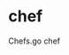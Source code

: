 # chef
Chefs.go chef


<!-- 有些方法是需要定义成动态可替换的，比如，bodyParser -->


<!--

    各模块的驱动 Connect 方法，直接换成 Instance

    各模块的Register 支持 Config 的定义

    各模块的configure没有处理setting
    各模块的 headth 还是要的， 像 data，就没法在框架内完成统计，因为不知道db是什么Close的

    所有模块间的调用，考虑使用 委托， 直接整到 chef 中， 做中转
    这样使所有模块独立， 不相互依赖
    

    cache 配置加 codec ，来指定加解密后段， 所以,Read的时候，要加 引用参数，用来 Unmar....

    默认的  cache, session, mutex 驱动，都要更新，因为，没有做自动过期处理

    log 模块的 管道 flush，结束，有问题，还没调

    queue redis 驱动， 多协程队列，关闭退出时，会有BUG，可能不会等待任务全部执行完成

    method调用的时候，必须newContext，只共享 meta 元数据，
    要不然连续调用的时候,name,config,valud,args会全部串线被修改
    method的调用，需要优化
    要不然就是直接拿Meta做为父类， 再考虑，
    拿meta做父类，或是，集成meta的一个父类， 或是 method调用的Context得用一个子类，不能直接用现在的context
    事实意义就是，meta是所有context的父类，

    event, queue 留着自定义Queue, Event 的名字功能，放到后续升级中
    event, queue Weight为-1的，不分布的，应该默认不注册， 除非指定连接
    event queue， 都支持，notice吧， 如果定义了 notice，那在publish的时候，要做参数解析

    全模块error替换为Res，每个模块定义自己的res列表，这样返回或是输出log的时候，就可以按自己定义的 语言，输出文案了


    chef 不公共end方法， 改成在 注册 模块 module 的时候，返回一个接口。  
    这个接口，可以在模块里访问，一些chef内容的方法，比如，end之类的，不直接能被包外调用的方法

    register去掉 override ，因为模块的 builtin，加载包的时候，就已经完成了
    就算是框架层面的builtin，也应该先引入， 可否被替换， 由模块自己决定

    event StartTrigger中，如果发一个 event，to redis
    第一个节点自己，会收不到，但是只要有其它已启动的节点，自己就能收到
    延迟100毫秒， 就可以收到， 说明 StartTrigger 被启动的同时
    event,redis还没初始化完成，因为监听是独立协池，所以
    解决方法：所有异步launch的模块，使用一个  WaitGroup 来同步等待 完成初始化

    event redis 驱动，暂时还没有好的分组想法或方案，待处理

    所有模块的configure 要检查，不直接从顶层map解析数据


    chef 各模块的委托方法

    http.bodyParser 要处理，老方法太垃圾了
    或者允许，被替换成自己想要的中间件


    http.Ctx.IPs()
    // X-Forwarded-For: proxy1, 127.0.0.1, proxy3
    c.IPs() // ["proxy1", "127.0.0.1", "proxy3"]

    ctx 方法，更多 动态参数处理，如 ctx.File 一样
    http ctx.Protocol() 方法
    http ctx Host Path 这些，函数化， 避免被外部修改。
    ctx.Uri(),  ctx.Host(),  ctx.Domain(),  ctx.Path() 等
    ctx.BodyParser, ctx.QueryParser 等解析方法，
    ctx.Routing，直接转向到另一个路由上去，响应
    ctx.File 考虑 compress 参数
    http 内置 gzip 啥的

    现成的middlewares，比如， limiter 啥的， 进一步简化开发工作
    比如，请求http,event,queue的请求log 中件间什么的
    gofiber 可参考
    cross 可以做成 中件间的方式提供
    cookies 加密，也可以走中间件？
    就是尽量，把所有功能都以中间件的方式提供，也更方便去替换


    http,router定义的时候，在初始化的时候，处理，如果站点不存在，又不是以 . 开始，就自动算到空站点下


-->